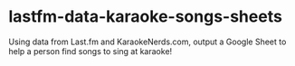 # lastfm-data-karaoke-songs-sheets
Using data from Last.fm and KaraokeNerds.com, output a Google Sheet to help a person find songs to sing at karaoke!
